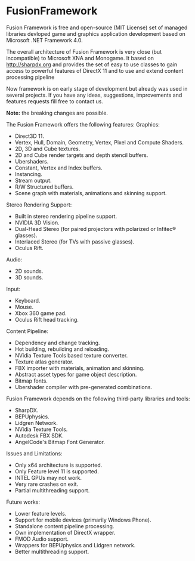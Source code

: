 # FusionFramework

Fusion Framework is free and open-source (MIT License) set of managed libraries devloped game and graphics application development based on Microsoft .NET Framework 4.0.

The overall architecture of Fusion Framework is very close (but incompatible) to 
Microsoft XNA and Monogame. It based on  http://sharpdx.org and provides the set of easy to use classes to 
gain access to powerful features of DirectX 11 and to use and extend content processing pipeline

Now framework is on early stage of development but already was used 
in several projects. If you have any ideas, suggestions, improvements 
and features requests fill free to contact us. 

**Note:** the breaking changes are possible.

The Fusion Framework offers the following features:
Graphics:
- Direct3D 11.
- Vertex, Hull, Domain, Geometry, Vertex, Pixel and Compute Shaders.
- 2D, 3D and Cube textures.
- 2D and Cube render targets and depth stencil buffers.
- Ubershaders.
- Constant, Vertex and Index buffers.
- Instancing.
- Stream output.
- R/W Structured buffers.
- Scene graph with materials, animations and skinning support.

Stereo Rendering Support:
- Built in stereo rendering pipeline support.
- NVIDIA 3D Vision.
- Dual-Head Stereo (for paired projectors with polarized or Infitec® glasses).
- Interlaced Stereo (for TVs with passive glasses).
- Oculus Rift.
			
Audio:
- 2D sounds.
- 3D sounds.

Input:
- Keyboard.
- Mouse.
- Xbox 360 game pad.
- Oculus Rift head tracking.

Content Pipeline:
- Dependency and change tracking.
- Hot building, rebuilding and reloading.
- NVidia Texture Tools based texture converter.
- Texture atlas generator.
- FBX importer with materials, animation and skinning.
- Abstract asset types for game object description.
- Bitmap fonts.
- Ubershader compiler with pre-generated combinations.

Fusion Framework depends on the following third-party libraries and tools:
- SharpDX.
- BEPUphysics.
- Lidgren Network.
- NVidia Texture Tools.
- Autodesk FBX SDK.
- AngelCode's Bitmap Font Generator.

Issues and Limitations:
- Only x64 architecture is supported.
- Only Feature level 11 is supported.
- INTEL GPUs may not work.
- Very rare crashes on exit.
- Partial multithreading support.

Future works:
- Lower feature levels.
- Support for mobile devices (primarily Windows Phone).
- Standalone content pipeline processing.
- Own implementation of DirectX wrapper.
- FMOD Audio support.
- Wrappers for BEPUphysics and Lidgren network.
- Better multithreading support.
